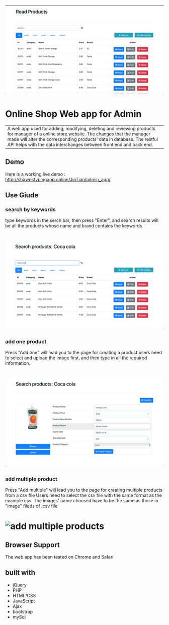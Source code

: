 # ![WebApp](https://github.com/ShawnXU0208/Online-Shop-Admin-interface/blob/master/image/all.png?raw=true)

# Online Shop Web app for Admin
<table>
<tr>
<td>
A web app used for adding, modifying, deleting and reviewing products for manager of a online store website. The changes that the manager made will alter the corresponding products' data in database. The restful API helps with the data interchanges between front end and back end.
</td>
</tr>
</table>

## Demo
Here is a working live demo : http://shawnstypingapp.online/JinTian/admin_app/

## Use Giude

### search by keywords
type keywords in the serch bar, then press "Enter", and search results will be all the products whose name and brand contains the keywords

# ![search products](https://github.com/ShawnXU0208/Online-Shop-Admin-interface/blob/master/image/search.png?raw=true)

### add one product
Press "Add one" will lead you to the page for creating a product
users need to select and upload the image first, and then type in all the required information.

# ![add one product](https://github.com/ShawnXU0208/Online-Shop-Admin-interface/blob/master/image/add-one.png?raw=true)

### add multiple product
Press "Add multiple" will lead you to the page for creating multiple products from a csv file
Users need to select the csv file with the same format as the example.csv.
The images' name choosed have to be the same as those in "image" fileds of .csv file

# ![add multiple products](https://github.com/ShawnXU0208/Online-Shop-Admin-interface/blob/master/image/2.gif?raw=true)


## Browser Support
The web app has been tested on Chrome and Safari

## built with
- jQuery
- PHP
- HTML/CSS
- JavaScript
- Ajax
- bootstrap
- mySql


